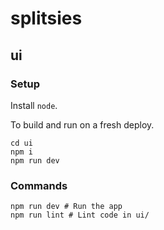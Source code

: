 <!--
SPDX-License-Identifier: AGPL-3.0-or-later

SPDX-FileCopyrightText: 2024 Joseph Martinsen <joseph@martinsen.com>
SPDX-FileCopyrightText: 2024 Tristan Partin <tristan@partin.io>
-->

# splitsies

## ui

### Setup

Install `node`.

To build and run on a fresh deploy.

```shell
cd ui
npm i
npm run dev
```

### Commands

```shell
npm run dev # Run the app
npm run lint # Lint code in ui/
```
